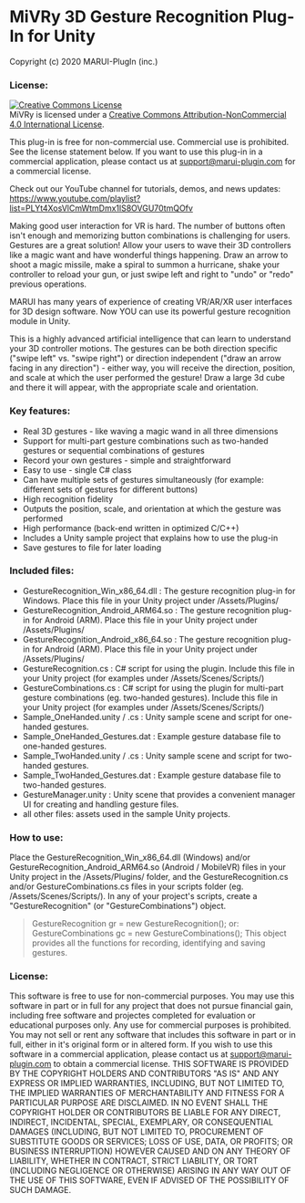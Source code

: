 # MiVRy 3D Gesture Recognition Plug-In for Unity
Copyright (c) 2020 MARUI-PlugIn (inc.)

### License:
<a rel="license" href="http://creativecommons.org/licenses/by-nc/4.0/"><img alt="Creative Commons License" style="border-width:0" src="https://i.creativecommons.org/l/by-nc/4.0/88x31.png" /></a><br />MiVRy is licensed under a <a rel="license" href="http://creativecommons.org/licenses/by-nc/4.0/">Creative Commons Attribution-NonCommercial 4.0 International License</a>.

This plug-in is free for non-commercial use. Commercial use is prohibited. See the license statement below.
If you want to use this plug-in in a commercial application, please contact us at support@marui-plugin.com for a commercial license.

Check out our YouTube channel for tutorials, demos, and news updates:
https://www.youtube.com/playlist?list=PLYt4XosVlCmWtmDmx1lS8OVGU70tmQOfv

Making good user interaction for VR is hard. The number of buttons often isn't enough and memorizing button combinations is challenging for users.
Gestures are a great solution! Allow your users to wave their 3D controllers like a magic want and have wonderful things happening. Draw an arrow to shoot a magic missile, make a spiral to summon a hurricane, shake your controller to reload your gun, or just swipe left and right to "undo" or "redo" previous operations.

MARUI has many years of experience of creating VR/AR/XR user interfaces for 3D design software.
Now YOU can use its powerful gesture recognition module in Unity.

This is a highly advanced artificial intelligence that can learn to understand your 3D controller motions.
The gestures can be both direction specific ("swipe left" vs. "swipe right") or direction independent ("draw an arrow facing in any direction") - either way, you will receive the direction, position, and scale at which the user performed the gesture!
Draw a large 3d cube and there it will appear, with the appropriate scale and orientation.

### Key features:
- Real 3D gestures - like waving a magic wand in all three dimensions
- Support for multi-part gesture combinations such as two-handed gestures or sequential combinations of gestures
- Record your own gestures - simple and straightforward
- Easy to use - single C# class
- Can have multiple sets of gestures simultaneously (for example: different sets of gestures for different buttons)
- High recognition fidelity
- Outputs the position, scale, and orientation at which the gesture was performed
- High performance (back-end written in optimized C/C++)
- Includes a Unity sample project that explains how to use the plug-in
- Save gestures to file for later loading


### Included files:
- GestureRecognition_Win_x86_64.dll : The gesture recognition plug-in for Windows. Place this file in your Unity project under /Assets/Plugins/
- GestureRecognition_Android_ARM64.so : The gesture recognition plug-in for Android (ARM). Place this file in your Unity project under /Assets/Plugins/
- GestureRecognition_Android_x86_64.so : The gesture recognition plug-in for Android (ARM). Place this file in your Unity project under /Assets/Plugins/
- GestureRecognition.cs : C# script for using the plugin. Include this file in your Unity project (for examples under /Assets/Scenes/Scripts/)
- GestureCombinations.cs : C# script for using the plugin for multi-part gesture combinations (eg. two-handed gestures). Include this file in your Unity project (for examples under /Assets/Scenes/Scripts/)
- Sample_OneHanded.unity / .cs : Unity sample scene and script for one-handed gestures.
- Sample_OneHanded_Gestures.dat : Example gesture database file to one-handed gestures.
- Sample_TwoHanded.unity / .cs : Unity sample scene and script for two-handed gestures.
- Sample_TwoHanded_Gestures.dat : Example gesture database file to two-handed gestures.
- GestureManager.unity : Unity scene that provides a convenient manager UI for creating and handling gesture files.
- all other files: assets used in the sample Unity projects.



### How to use:
Place the GestureRecognition_Win_x86_64.dll (Windows) and/or GestureRecognition_Android_ARM64.so (Android / MobileVR)
files in your Unity project in the /Assets/Plugins/ folder,
and the GestureRecognition.cs and/or GestureCombinations.cs files in your scripts folder (eg. /Assets/Scenes/Scripts/).
In any of your project's scripts, create a "GestureRecognition" (or "GestureCombinations") object.
> GestureRecognition gr = new GestureRecognition();
or:
> GestureCombinations gc = new GestureCombinations();
This object provides all the functions for recording, identifying and saving gestures.


### License:
This software is free to use for non-commercial purposes. You may use this software in part or in full for any project that does not pursue financial gain, including free software  and projectes completed for evaluation or educational purposes only. Any use for commercial purposes is prohibited.
You may not sell or rent any software that includes this software in part or in full, either in it's original form or in altered form.
If you wish to use this software in a commercial application, please contact us at support@marui-plugin.com to obtain a commercial license.
THIS SOFTWARE IS PROVIDED BY THE COPYRIGHT HOLDERS AND CONTRIBUTORS  "AS IS" AND ANY EXPRESS OR IMPLIED WARRANTIES, INCLUDING, BUT NOT LIMITED TO,  THE IMPLIED WARRANTIES OF MERCHANTABILITY AND FITNESS FOR A PARTICULAR  PURPOSE ARE DISCLAIMED. IN NO EVENT SHALL THE COPYRIGHT HOLDER OR  CONTRIBUTORS BE LIABLE FOR ANY DIRECT, INDIRECT, INCIDENTAL, SPECIAL,  EXEMPLARY, OR CONSEQUENTIAL DAMAGES (INCLUDING, BUT NOT LIMITED TO,  PROCUREMENT OF SUBSTITUTE GOODS OR SERVICES; LOSS OF USE, DATA, OR  PROFITS; OR BUSINESS INTERRUPTION) HOWEVER CAUSED AND ON ANY THEORY  OF LIABILITY, WHETHER IN CONTRACT, STRICT LIABILITY, OR TORT  (INCLUDING NEGLIGENCE OR OTHERWISE) ARISING IN ANY WAY OUT OF THE USE  OF THIS SOFTWARE, EVEN IF ADVISED OF THE POSSIBILITY OF SUCH DAMAGE.

